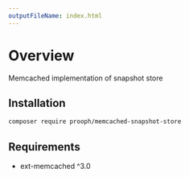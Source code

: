 ```yaml
---
outputFileName: index.html
---
```


# Overview

Memcached implementation of snapshot store

## Installation

```bash
composer require prooph/memcached-snapshot-store
```

## Requirements

- ext-memcached ^3.0
